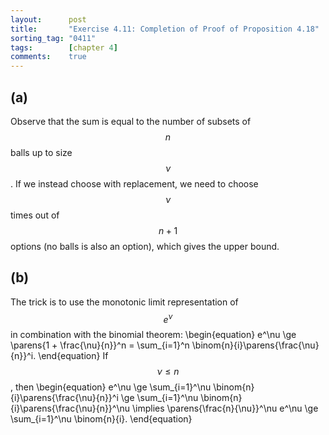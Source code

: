 ```yaml
---
layout:      post
title:       "Exercise 4.11: Completion of Proof of Proposition 4.18"
sorting_tag: "0411"
tags:        [chapter 4]
comments:    true
---
```


## (a)
Observe that the sum is equal to the number of subsets of $$n$$ balls up to size $$\nu$$.
If we instead choose with replacement, we need to choose $$\nu$$ times out of $$n + 1$$ options (no balls is also an option), which gives the upper bound.

## (b)
The trick is to use the monotonic limit representation of $$e^{\nu}$$ in combination with the binomial theorem:
\begin{equation}
    e^\nu
    \ge \parens{1 + \frac{\nu}{n}}^n
    = \sum_{i=1}^n \binom{n}{i}\parens{\frac{\nu}{n}}^i.
\end{equation}
If $$\nu \le n$$, then
\begin{equation}
    e^\nu
    \ge \sum_{i=1}^\nu \binom{n}{i}\parens{\frac{\nu}{n}}^i
    \ge \sum_{i=1}^\nu \binom{n}{i}\parens{\frac{\nu}{n}}^\nu
    \implies
    \parens{\frac{n}{\nu}}^\nu e^\nu \ge \sum_{i=1}^\nu \binom{n}{i}.
\end{equation}